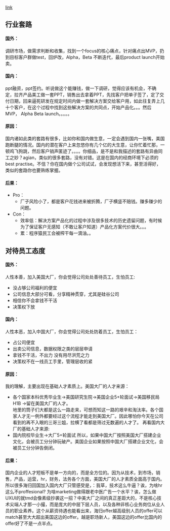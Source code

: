 [link](https://www.1point3acres.com/bbs/thread-636033-1-1.html)

## 行业套路
#### 国外：
调研市场，做需求判断和收集，找到一个focus的核心痛点，针对痛点出MVP，扔到目标客户群做test，回炉改，Alpha，Beta 不断迭代，最后product launch开始卖。
#### 国内：
ppt融资，ppt签约。听说做这个能赚钱，做一下调研，觉得应该有机会，不确定，拉齐产品美工做一套PPT，销售出去拿着PPT，先找客户把单子签了，定了交付日期，回来逼死研发在规定时间内做一套解决方案交给客户用，如此往复弄上几十个客户，在这个过程中找到这些解决方案的共同点，开始产品化。。。然后MVP， Alpha Beta launch。。。。。
#### 原因：
国内诸如此类的套路有很多，比如你和国内做生意，一定会遇到国内一张嘴，美国跑断腿的情况。国内的潜在客户上来忽悠你有几个亿的大生意，让你忙着忙那，一顿鸡飞狗跳，然后客户销声匿迹了。。。。你细品，是不是和我描述的套路有异曲同工之妙？agian，类似的很多套路，没有对错。这是在国内的经商环境下必须的best practise。不信？你在国内做个公司试试，会发现想活下来，甚至活得好，类似的套路你也要熟练掌握。
#### 后果：
- Pro：
  - 厂子风险小了，都是客户花钱进来被折腾，厂子横竖不赔钱。赚多赚少的问题。
- Con：
  - 效率低：解决方案产品化的过程中涉及很多技术的历史遗留问题，有时候为了保证客户无感知（不敢让客户知道）产品化方案代价很大。。。
  - 累：程序猿民工会被榨干每一滴油。。

## 对待员工态度
#### 国外：
人性本善，加入美国大厂，你会觉得公司处处善待员工，生怕员工:
- 没占够公司福利的便宜 
- 公司信息大部分可看，分享精神贯穿，尤其是硅谷公司 
- 相信你不会拿钱不干活 
- 决策权下放
#### 国内：
人性本恶，加入中国大厂，你会觉得公司处处防着员工，生怕员工：
- 占公司便宜 
- 出卖公司信息，数据权限之类的层层申请 
- 拿钱不干活，不出力 没有用尽洪荒之力 
- 决策权不在一线员工手里，管理层收的紧
#### 原因：
我的理解，主要出现在基础人才素质上。美国大厂的人才来源：
- 各个国家本科优秀毕业生->美国研究生院->美国企业5+轮面试->美国移民局H1B ->留在美国大厂的人才。\
地里的筒子们大都是这么一路走来，可想而知这一路的艰辛和淘汰率。各个国家人才无一例外都要经过这个流程才能走到美国大厂。因此哪怕你今天在公司看到的再不入眼的三哥三姐，拉横了看都是筛过无数遍的人才了。
再看国内大厂的基础人才来源:
- 国内院校毕业生->大厂5+轮面试
所以，如果中国大厂按照美国大厂搭建企业文化，会被员工分分钟玩破产。美国企业如果按照中国大厂搭建企业文化，会被员工分分钟告倒闭。
#### 后果：
国内企业的人才短板不是单一方向的，而是全方位的。因为从技术，到市场，销售，产品，运营，hr，财务，法务各个方面，美国大厂的人才素质全面高于国内。所以很多海归回国加入国内大厂只管感受是，：我草，技术这么牛逼？诶，为啥hr这么不proffesional? 为啥marketing做得跟老中医广告一个水平？诶，怎么做UXUI的就tmd会像素级抄袭这一招？中美大厂之间的真正差距大的，不是核心技术尖端人才那一小撮，而是庞大的中层下层人员，以及各种非核心业务岗位从业人员的职业素养。这个从薪资待遇也能看出来，海归offer越高级别人员的offer可以match甚至大大超出美国这边的offer。越是职场新人，美国这边的offer比国内的offer好了不是一点半点。
